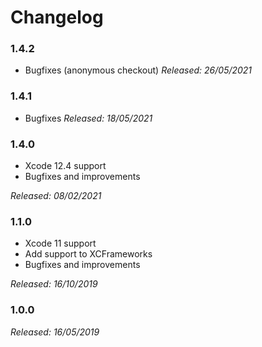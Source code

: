 # Changelog

### 1.4.2
* Bugfixes (anonymous checkout)
*Released: 26/05/2021*

### 1.4.1
* Bugfixes
*Released: 18/05/2021*

### 1.4.0
* Xcode 12.4 support
* Bugfixes and improvements

*Released: 08/02/2021*

### 1.1.0
* Xcode 11 support
* Add support to XCFrameworks
* Bugfixes and improvements

*Released: 16/10/2019*

### 1.0.0
*Released: 16/05/2019*
